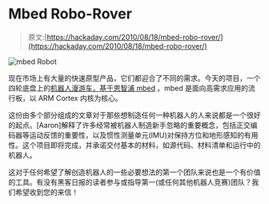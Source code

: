 # Mbed Robo-Rover

> 原文:[https://hackaday.com/2010/08/18/mbed-robo-rover/](https://hackaday.com/2010/08/18/mbed-robo-rover/)

![](../Images/67e795a0b4cf26a1fd02517512ae3583.png "mbed Robot")

现在市场上有大量的快速原型产品，它们都迎合了不同的需求。今天的项目，一个四轮底盘上的[机器人漫游车，基于](http://www.designspark.com/content/rs-edp-rover-using-mbed-chassis)[恩智浦 mbed](http://mbed.org/) 。mbed 是面向高需求应用的流行板，以 ARM Cortex 内核为核心。

这份由多个部分组成的文章对于那些想制造任何一种机器人的人来说都是一个很好的起点。[Aaron]解释了许多经常被机器人制造新手忽略的重要概念，包括正交编码器等运动反馈的重要性，以及惯性测量单元(IMU)对保持方位和地形感知的有用性。这个项目即将完成，并承诺交付基本的材料，如源代码、材料清单和运行中的机器人。

这对于任何希望了解创造机器人的一些必要想法的第一个团队来说也是一个有价值的工具。有没有黑客日报的读者参与或指导第一(或任何其他机器人竞赛)团队？我们希望收到您的来信！